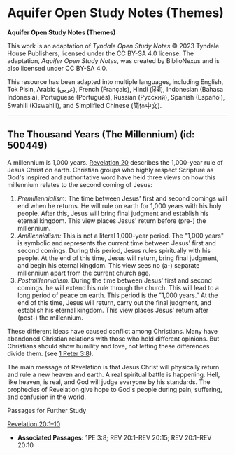 # Aquifer Open Study Notes (Themes)

**Aquifer Open Study Notes (Themes)**

This work is an adaptation of *Tyndale Open Study Notes* © 2023 Tyndale House Publishers, licensed under the CC BY\-SA 4\.0 license. The adaptation, *Aquifer Open Study Notes*, was created by BiblioNexus and is also licensed under CC BY\-SA 4\.0\.

This resource has been adapted into multiple languages, including English, Tok Pisin, Arabic (عربي), French (Français), Hindi (हिंदी), Indonesian (Bahasa Indonesia), Portuguese (Português), Russian (Русский), Spanish (Español), Swahili (Kiswahili), and Simplified Chinese (简体中文).



--------------------------------

## The Thousand Years (The Millennium) (id: 500449)

A millennium is 1,000 years. [Revelation 20](https://ref.ly/Rev20:1-Rev20:15) describes the 1,000\-year rule of Jesus Christ on earth. Christian groups who highly respect Scripture as God's inspired and authoritative word have held three views on how this millennium relates to the second coming of Jesus:

1. *Premillennialism:* The time between Jesus' first and second comings will end when he returns. He will rule on earth for 1,000 years with his holy people. After this, Jesus will bring final judgment and establish his eternal kingdom. This view places Jesus' return before (pre\-) the millennium.
2. *Amillennialism:* This is not a literal 1,000\-year period. The "1,000 years" is symbolic and represents the current time between Jesus' first and second comings. During this period, Jesus rules spiritually with his people. At the end of this time, Jesus will return, bring final judgment, and begin his eternal kingdom. This view sees no (a\-) separate millennium apart from the current church age.
3. *Postmillennialism:* During the time between Jesus' first and second comings, he will extend his rule through the church. This will lead to a long period of peace on earth. This period is the "1,000 years." At the end of this time, Jesus will return, carry out the final judgment, and establish his eternal kingdom. This view places Jesus' return after (post\-) the millennium.

These different ideas have caused conflict among Christians. Many have abandoned Christian relations with those who hold different opinions. But Christians should show humility and love, not letting these differences divide them. (see [1 Peter 3:8](https://ref.ly/1Pet3:8)).

The main message of Revelation is that Jesus Christ will physically return and rule a new heaven and earth. A real spiritual battle is happening. Hell, like heaven, is real, and God will judge everyone by his standards. The prophecies of Revelation give hope to God's people during pain, suffering, and confusion in the world.

Passages for Further Study

[Revelation 20:1–10](https://ref.ly/Rev20:1-Rev20:10)

* **Associated Passages:** 1PE 3:8; REV 20:1–REV 20:15; REV 20:1–REV 20:10

